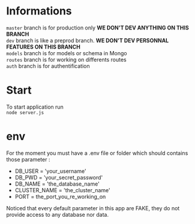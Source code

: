 # Informations

`master` branch is for production only **WE DON'T DEV ANYTHING ON THIS BRANCH** <br/>
`dev` branch is like a preprod branch. **WE DON'T DEV PERSONNAL FEATURES ON THIS BRANCH** <br/>
`models` branch is for models or schema in Mongo <br/>
`routes` branch is for working on differents routes <br/>
`auth` branch is for authentification <br/>

# Start

To start application run <br/>
`node server.js`

# env

For the moment you must have a .env file or folder which should contains those parameter :

- DB_USER = 'your_username'
- DB_PWD = 'your_secret_password'
- DB_NAME = 'the_database_name'
- CLUSTER_NAME = 'the_cluster_name'
- PORT = the_port_you_re_working_on

Noticed that every default parameter in this app are FAKE, they do not provide access to any database nor data.